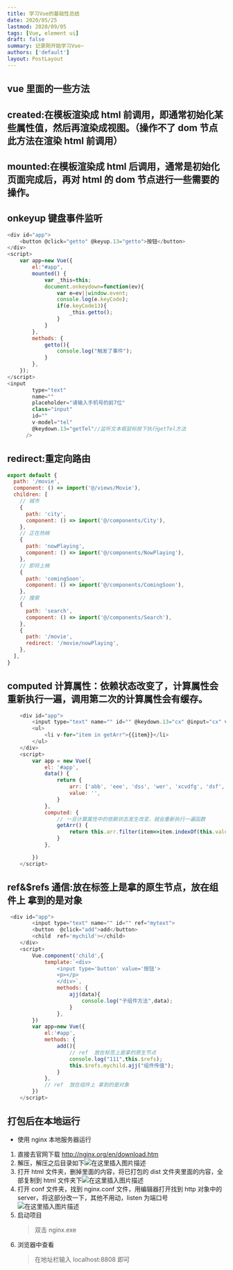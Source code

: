 ```yaml
---
title: 学习Vue的基础性总结
date: 2020/05/25
lastmod: 2020/09/05
tags: [Vue, element ui]
draft: false
summary: 记录刚开始学习Vue~
authors: ['default']
layout: PostLayout
---
```


## vue 里面的一些方法

## created:在模板渲染成 html 前调用，即通常初始化某些属性值，然后再渲染成视图。（操作不了 dom 节点此方法在渲染 html 前调用）

## mounted:在模板渲染成 html 后调用，通常是初始化页面完成后，再对 html 的 dom 节点进行一些需要的操作。

## onkeyup 键盘事件监听

```javascript
<div id="app">
    <button @click="getto" @keyup.13="getto">按钮</button>
</div>
<script>
    var app=new Vue({
        el:"#app",
        mounted() {
            var _this=this;
            document.onkeydown=function(ev){
                var e=ev||window.event;
                console.log(e.keyCode);
                if(e.keyCode13){
                    _this.getto();
                }
            }
        },
        methods: {
            getto(){
                console.log("触发了事件");
            }
        },
    });
</script>
<input
        type="text"
        name=""
        placeholder="请输入手机号的前7位"
        class="input"
        id=""
        v-model="tel"
        @keydown.13="getTel"//监听文本框鼠标按下执行getTel方法
      />
```

## redirect:重定向路由

```javascript
export default {
  path: '/movie',
  component: () => import('@/views/Movie'),
  children: [
    // 城市
    {
      path: 'city',
      component: () => import('@/components/City'),
    },
    // 正在热映
    {
      path: 'nowPlaying',
      component: () => import('@/components/NowPlaying'),
    },
    // 即将上映
    {
      path: 'comingSoon',
      component: () => import('@/components/ComingSoon'),
    },
    // 搜索
    {
      path: 'search',
      component: () => import('@/components/Search'),
    },
    {
      path: '/movie',
      redirect: '/movie/nowPlaying',
    },
  ],
}
```

## computed 计算属性：依赖状态改变了，计算属性会重新执行一遍，调用第二次的计算属性会有缓存。

```javascript
    <div id="app">
        <input type="text" name="" id="" @keydown.13="cx" @input="cx" v-model="value">
        <ul>
            <li v-for="item in getArr">{{item}}</li>
        </ul>
    </div>
    <script>
        var app = new Vue({
            el: '#app',
            data() {
                return {
                    arr: ['abb', 'eee', 'dss', 'wer', 'xcvdfg', 'dsf', 'aa', 'echo'],
                    value: '',
                }
            },
            computed: {
                // 一旦计算属性中的依赖状态发生改变，就会重新执行一遍函数
                getArr() {
                    return this.arr.filter(item=>item.indexOf(this.value)>-1);
                }
            },

        })
    </script>
```

## ref&$refs 通信:放在标签上是拿的原生节点，放在组件上 拿到的是对象

```javascript
 <div id="app">
        <input type="text" name="" id="" ref="mytext">
        <button  @click="add">add</button>
        <child  ref='mychild'></child>
    </div>
    <script>
        Vue.component('child',{
            template:`<div>
                <input type='button' value='按钮'>
                <p></p>
                </div>`,
                methods: {
                    ajj(data){
                        console.log("子组件方法",data);
                    }
                },
        })
        var app=new Vue({
            el:'#app',
            methods: {
                add(){
                    // ref  放在标签上是拿的原生节点
                    console.log("111",this.$refs);
                    this.$refs.mychild.ajj("组件传值");
                }
            },
            // ref  放在组件上 拿到的是对象
        })
    </script>
```

## 打包后在本地运行

- 使用 nginx 本地服务器运行

1.  直接去官网下载 http://nginx.org/en/download.htm
2.  解压，解压之后目录如下![在这里插入图片描述](https://img-blog.csdnimg.cn/20201023193358360.png?x-oss-process=image/watermark,type_ZmFuZ3poZW5naGVpdGk,shadow_10,text_aHR0cHM6Ly9ibG9nLmNzZG4ubmV0L3FxXzQzNDkwMzcy,size_16,color_FFFFFF,t_70#pic_center)
3.  打开 html 文件夹，删掉里面的内容，将已打包的 dist 文件夹里面的内容，全部复制到 html 文件夹下![在这里插入图片描述](https://img-blog.csdnimg.cn/20201023193501832.png#pic_center)
4.  打开 conf 文件夹，找到 nginx.conf 文件，用编辑器打开找到 http 对象中的 server，将这部分改一下，其他不用动，listen 为端口号![在这里插入图片描述](https://img-blog.csdnimg.cn/20201023193819899.png?x-oss-process=image/watermark,type_ZmFuZ3poZW5naGVpdGk,shadow_10,text_aHR0cHM6Ly9ibG9nLmNzZG4ubmV0L3FxXzQzNDkwMzcy,size_16,color_FFFFFF,t_70#pic_center)
5.  启动项目
    > 双击 nginx.exe
6.  浏览器中查看
    > 在地址栏输入 localhost:8808 即可
